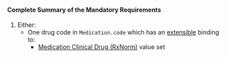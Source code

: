 #### Complete Summary of the Mandatory Requirements

1.  Either:
    -  One drug code in `Medication.code` which has an [extensible](http://hl7.org/fhir/2017Jan/terminologies.html#extensible) binding to:
        -  [Medication Clinical Drug (RxNorm)] value set
   

  [Medication Clinical Drug (RxNorm)]: ValueSet-us-core-medication-codes.html
